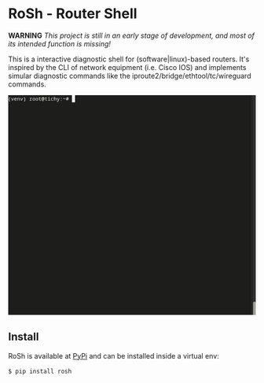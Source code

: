 # RoSh - Router Shell

**WARNING** *This project is still in an early stage of development, and most of its intended function is missing!*

This is a interactive diagnostic shell for (software|linux)-based routers. It's inspired by the CLI of network equipment (i.e. Cisco IOS) and implements simular diagnostic commands like the iproute2/bridge/ethtool/tc/wireguard commands.

![rosh demo](doc/demo.gif)


## Install

RoSh is available at [PyPi](https://pypi.org/project/rosh/) and can be installed inside a virtual env:

```
$ pip install rosh
```
